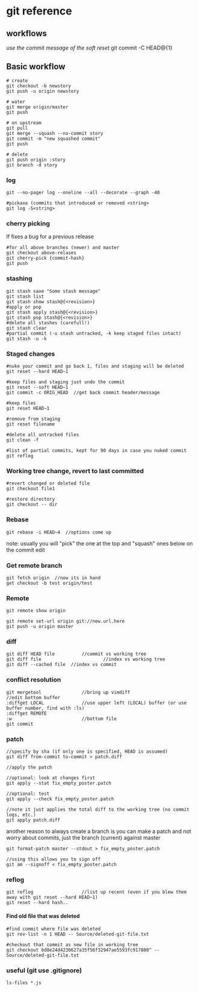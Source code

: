 # git reference

## workflows

*use the commit message of the soft reset*
git commit -C HEAD@{1}

## Basic workflow

```
# create
git checkout -b newstory
git push -u origin newstory

# water
git merge origin/master 
git push

# on upstream
git pull
git merge --squash --no-commit story
git commit -m "new squashed commit"  
git push

# delete
git push origin :story 
git branch -d story
```

### log
    git --no-pager log --oneline --all --decorate --graph -40

    #pickaxe (commits that introduced or removed <string>
    git log -S<string>

### cherry picking

If fixes a bug for a previous release

	#for all above branches (newer) and master
	git checkout above-relases
	git cherry-pick {commit-hash}
	git push

### stashing

	git stash save "Some stash message"
	git stash list
	git stash show stash@{<revision>}
	#apply or pop
	git stash apply stash@{<revision>}
	git stash pop stash@{<revision>}
	#delete all stashes (carefull!)
	git stash clear
    #partial commit (-u stash untracked, -k keep staged files intact)
    git stash -u -k

### Staged changes

	#nuke your commit and go back 1, files and staging will be deleted
	git reset --hard HEAD~1

	#keep files and staging just undo the commit
	git reset --soft HEAD~1
    git commit -c ORIG_HEAD  //get back commit header/message

	#keep files
	git reset HEAD~1

	#remove from staging
	git reset filename

	#delete all untracked files
	git clean -f

	#list of partial commits, kept for 90 days in case you nuked commit
	git reflog

### Working tree change, revert to last committed

	#revert changed or deleted file
	git checkout file1

	#restore directory
	git checkout -- dir

### Rebase

	git rebase -i HEAD~4  //options come up

note: usually you will "pick" the one at the top and "squash" ones below on the commit edit
	

### Get remote branch

	git fetch origin  //now its in hand
	get checkout -b test origin/test

### Remote

    git remote show origin

    git remote set-url origin git://new.url.here
    git push -u origin master

### diff

	git diff HEAD file			//commit vs working tree
	git diff file						//index vs working tree
	git diff --cached file	//index vs commit 

### conflict resolution

	git mergetool				//bring up vimdiff
	//edit bottom buffer
	:diffget LOCAL				//use upper left (LOCAL) buffer (or use buffer number, find with :ls)
	:diffget REMOTE
	:w							//bottom file
	git commit
	
### patch

	//specify by sha (if only one is specified, HEAD is assumed)
	git diff from-commit to-commit > patch.diff

	//apply the patch

	//optional: look at changes first
	git apply --stat fix_empty_poster.patch

	//optional: test
	git apply --check fix_empty_poster.patch

	//note it just applies the total diff to the working tree (no commit logs, etc.)
	git apply patch.diff
	
another reason to always create a branch is you can make a patch and not worry about commits, just the branch (current) against master

	git format-patch master --stdout > fix_empty_poster.patch

	//using this allows you to sign off
	git am --signoff < fix_empty_poster.patch

### reflog

	git reflog 					//list up recent (even if you blew them away with git reset --hard HEAD~1)
	git reset --hard hash..
	
#### Find old file that was deleted

	#find commit where file was deleted
	git rev-list -n 1 HEAD -- Source/deleted-git-file.txt

	#checkout that commit as new file in working tree
	git checkout 6d8e24d4236627a35f56f32947ae5593fc917880^ -- Source/deleted-git-file.txt

### useful (git use .gitignore)
    ls-files *.js
